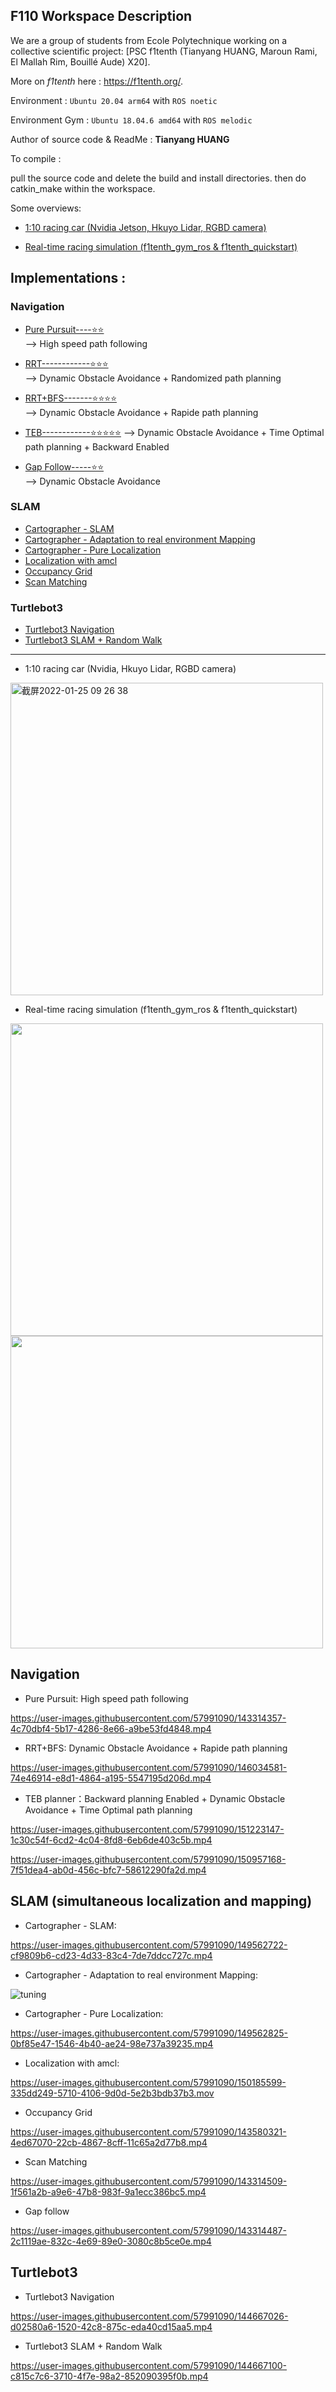 ## F110 Workspace Description 
We are a group of students from Ecole Polytechnique working on a collective scientific project:
[PSC f1tenth (Tianyang HUANG, Maroun Rami, El Mallah Rim, Bouillé Aude) X20]. 

More on *f1tenth* here : https://f1tenth.org/. 

Environment : `Ubuntu 20.04 arm64` with `ROS noetic` 

Environment Gym : `Ubuntu 18.04.6 amd64` with `ROS melodic`

Author of source code & ReadMe : **Tianyang HUANG**

To compile :

pull the source code and delete the build and install directories.
then do catkin_make within the workspace.

Some overviews:

- [1:10 racing car (Nvidia Jetson, Hkuyo Lidar, RGBD camera)](#jump)

- [Real-time racing simulation (f1tenth_gym_ros & f1tenth_quickstart)](#jump2)

## Implementations : 

### Navigation
- [Pure Pursuit----⭐️⭐️](#jump5)  
  --> High speed path following 
  
- [RRT------------⭐️⭐️⭐️](#jump3)   
  --> Dynamic Obstacle Avoidance + Randomized path planning
  
- [RRT+BFS-------⭐️⭐️⭐️⭐️](#jump3)  
  --> Dynamic Obstacle Avoidance + Rapide path planning
  
- [TEB------------⭐️⭐️⭐️⭐️⭐️](#jump16)
  --> Dynamic Obstacle Avoidance + Time Optimal path planning + Backward Enabled
  
- [Gap Follow-----⭐️⭐️](#jump12)   
  --> Dynamic Obstacle Avoidance

### SLAM
- [Cartographer - SLAM](#jump6)
- [Cartographer - Adaptation to real environment Mapping](#jump7)
- [Cartographer - Pure Localization](#jump8)
- [Localization with amcl](#jump9)
- [Occupancy Grid](#jump10)
- [Scan Matching](#jump11)

### Turtlebot3
- [Turtlebot3 Navigation](#jump13)
- [Turtlebot3 SLAM + Random Walk](#jump14)

****

- <span id="jump"> 1:10 racing car (Nvidia, Hkuyo Lidar, RGBD camera)</span>
<img width="500" alt="截屏2022-01-25 09 26 38" src="https://user-images.githubusercontent.com/57991090/150939766-7dea024a-10d0-48da-9d79-92e76d8f93d5.png">

- <span id="jump2"> Real-time racing simulation (f1tenth_gym_ros & f1tenth_quickstart) </span>
<img src="https://user-images.githubusercontent.com/57991090/149190984-b1d64572-6465-4cac-bc3a-35b36e396169.png" width="500">
<img src="https://user-images.githubusercontent.com/57991090/149200842-425aea3b-7aa5-464a-864a-201b8ec8a60e.png" width="500">

## Navigation

- <span id="jump5"> Pure Pursuit: High speed path following </span>

https://user-images.githubusercontent.com/57991090/143314357-4c70dbf4-5b17-4286-8e66-a9be53fd4848.mp4

- <span id="jump3"> RRT+BFS: Dynamic Obstacle Avoidance + Rapide path planning </span>

https://user-images.githubusercontent.com/57991090/146034581-74e46914-e8d1-4864-a195-5547195d206d.mp4

- <span id="jump16"> TEB planner：Backward planning Enabled + Dynamic Obstacle Avoidance + Time Optimal path planning  </span>


https://user-images.githubusercontent.com/57991090/151223147-1c30c54f-6cd2-4c04-8fd8-6eb6de403c5b.mp4


https://user-images.githubusercontent.com/57991090/150957168-7f51dea4-ab0d-456c-bfc7-58612290fa2d.mp4


## SLAM (simultaneous localization and mapping)

- <span id="jump6"> Cartographer - SLAM:  </span>

https://user-images.githubusercontent.com/57991090/149562722-cf9809b6-cd23-4d33-83c4-7de7ddcc727c.mp4

- <span id="jump7"> Cartographer - Adaptation to real environment Mapping:  </span>

![tuning](https://user-images.githubusercontent.com/57991090/150939433-b279e31f-48d8-4d69-a5dc-ddc47d7f9413.jpg)


- <span id="jump8"> Cartographer - Pure Localization:   </span>

https://user-images.githubusercontent.com/57991090/149562825-0bf85e47-1546-4b40-ae24-98e737a39235.mp4

- <span id="jump9"> Localization with amcl:  </span>

https://user-images.githubusercontent.com/57991090/150185599-335dd249-5710-4106-9d0d-5e2b3bdb37b3.mov

- <span id="jump10"> Occupancy Grid  </span>

https://user-images.githubusercontent.com/57991090/143580321-4ed67070-22cb-4867-8cff-11c65a2d77b8.mp4

- <span id="jump11"> Scan Matching  </span>

https://user-images.githubusercontent.com/57991090/143314509-1f561a2b-a9e6-47b8-983f-9a1ecc386bc5.mp4

- <span id="jump12"> Gap follow </span>

https://user-images.githubusercontent.com/57991090/143314487-2c1119ae-832c-4e69-89e0-3080c8b5ce0e.mp4


## Turtlebot3

- <span id="jump13"> Turtlebot3 Navigation </span>

https://user-images.githubusercontent.com/57991090/144667026-d02580a6-1520-42c8-875c-eda40cd15aa5.mp4

- <span id="jump14"> Turtlebot3 SLAM + Random Walk</span>

https://user-images.githubusercontent.com/57991090/144667100-c815c7c6-3710-4f7e-98a2-852090395f0b.mp4


